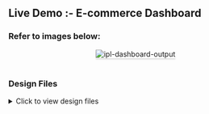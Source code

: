 ## Live Demo :- E-commerce Dashboard

### Refer to images below:

<div style="text-align: center;">
    <img src="/assets/live demo.gif" alt="ipl-dashboard-output" style="max-width:70%;box-shadow:0 2.8px 2.2px rgba(0, 0, 0, 0.12)">
</div>
<br/>

### Design Files

<details>
    <summary>Click to view design files</summary>
    - Login Page
    ![login](/assets/login.png)
    
    - Register Page
    ![Register Page](/assets/register.png)
    
    - Home Page
    ![Home Page](/assets/products.png)
    
    - Add Product Page
    ![Add Product Page](/assets/add products.png)
    
    - Profile Page
    ![Profile Page](/assets/profile.png)
    
</details>
    
